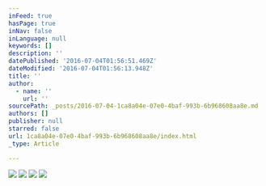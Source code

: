 ```yaml
---
inFeed: true
hasPage: true
inNav: false
inLanguage: null
keywords: []
description: ''
datePublished: '2016-07-04T01:56:51.469Z'
dateModified: '2016-07-04T01:56:13.948Z'
title: ''
author:
  - name: ''
    url: ''
sourcePath: _posts/2016-07-04-1ca8a04e-07e0-4baf-993b-6b968608aa8e.md
authors: []
publisher: null
starred: false
url: 1ca8a04e-07e0-4baf-993b-6b968608aa8e/index.html
_type: Article

---
```

![](https://the-grid-user-content.s3-us-west-2.amazonaws.com/e8a0e880-0d53-4e3c-b42f-d8e9340c6d9e.jpg)
![](https://the-grid-user-content.s3-us-west-2.amazonaws.com/aadadcb4-5bf9-44d8-878c-0bc9927b007f.jpg)
![](https://the-grid-user-content.s3-us-west-2.amazonaws.com/fa8f4f5e-b8eb-4d1f-80b0-34f7bfcd6ecc.jpg)
![](https://s3-us-west-2.amazonaws.com/the-grid-img/p/e73c8d49221bbb1a3806a1be2eb1472a886d56dc.jpg)